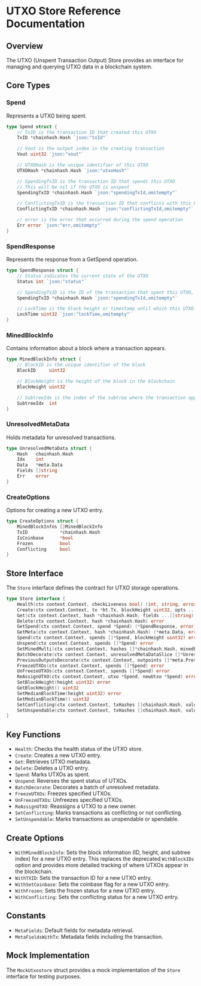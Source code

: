 # UTXO Store Reference Documentation

## Overview

The UTXO (Unspent Transaction Output) Store provides an interface for managing and querying UTXO data in a blockchain system.

## Core Types

### Spend

Represents a UTXO being spent.

```go
type Spend struct {
    // TxID is the transaction ID that created this UTXO
    TxID *chainhash.Hash `json:"txId"`

    // Vout is the output index in the creating transaction
    Vout uint32 `json:"vout"`

    // UTXOHash is the unique identifier of this UTXO
    UTXOHash *chainhash.Hash `json:"utxoHash"`

    // SpendingTxID is the transaction ID that spends this UTXO
    // This will be nil if the UTXO is unspent
    SpendingTxID *chainhash.Hash `json:"spendingTxId,omitempty"`

    // ConflictingTxID is the transaction ID that conflicts with this UTXO
    ConflictingTxID *chainhash.Hash `json:"conflictingTxId,omitempty"`

    // error is the error that occurred during the spend operation
    Err error `json:"err,omitempty"`
}
```

### SpendResponse

Represents the response from a GetSpend operation.

```go
type SpendResponse struct {
    // Status indicates the current state of the UTXO
    Status int `json:"status"`

    // SpendingTxID is the ID of the transaction that spent this UTXO, if any
    SpendingTxID *chainhash.Hash `json:"spendingTxId,omitempty"`

    // LockTime is the block height or timestamp until which this UTXO is locked
    LockTime uint32 `json:"lockTime,omitempty"`
}
```

### MinedBlockInfo

Contains information about a block where a transaction appears.

```go
type MinedBlockInfo struct {
    // BlockID is the unique identifier of the block
    BlockID     uint32

    // BlockHeight is the height of the block in the blockchain
    BlockHeight uint32

    // SubtreeIdx is the index of the subtree where the transaction appears
    SubtreeIdx  int
}
```

### UnresolvedMetaData

Holds metadata for unresolved transactions.

```go
type UnresolvedMetaData struct {
    Hash   chainhash.Hash
    Idx    int
    Data   *meta.Data
    Fields []string
    Err    error
}
```

### CreateOptions

Options for creating a new UTXO entry.

```go
type CreateOptions struct {
    MinedBlockInfos []MinedBlockInfo
    TxID            *chainhash.Hash
    IsCoinbase      *bool
    Frozen          bool
    Conflicting     bool
}
```

## Store Interface

The `Store` interface defines the contract for UTXO storage operations.

```go
type Store interface {
    Health(ctx context.Context, checkLiveness bool) (int, string, error)
    Create(ctx context.Context, tx *bt.Tx, blockHeight uint32, opts ...CreateOption) (*meta.Data, error)
    Get(ctx context.Context, hash *chainhash.Hash, fields ...[]string) (*meta.Data, error)
    Delete(ctx context.Context, hash *chainhash.Hash) error
    GetSpend(ctx context.Context, spend *Spend) (*SpendResponse, error)
    GetMeta(ctx context.Context, hash *chainhash.Hash) (*meta.Data, error)
    Spend(ctx context.Context, spends []*Spend, blockHeight uint32) error
    Unspend(ctx context.Context, spends []*Spend) error
    SetMinedMulti(ctx context.Context, hashes []*chainhash.Hash, minedBlockInfo MinedBlockInfo) error
    BatchDecorate(ctx context.Context, unresolvedMetaDataSlice []*UnresolvedMetaData, fields ...string) error
    PreviousOutputsDecorate(ctx context.Context, outpoints []*meta.PreviousOutput) error
    FreezeUTXOs(ctx context.Context, spends []*Spend) error
    UnFreezeUTXOs(ctx context.Context, spends []*Spend) error
    ReAssignUTXO(ctx context.Context, utxo *Spend, newUtxo *Spend) error
    SetBlockHeight(height uint32) error
    GetBlockHeight() uint32
    SetMedianBlockTime(height uint32) error
    GetMedianBlockTime() uint32
    SetConflicting(ctx context.Context, txHashes []chainhash.Hash, value bool) ([]*Spend, []chainhash.Hash, error)
    SetUnspendable(ctx context.Context, txHashes []chainhash.Hash, value bool) error
}
```

## Key Functions

- `Health`: Checks the health status of the UTXO store.
- `Create`: Creates a new UTXO entry.
- `Get`: Retrieves UTXO metadata.
- `Delete`: Deletes a UTXO entry.
- `Spend`: Marks UTXOs as spent.
- `Unspend`: Reverses the spent status of UTXOs.
- `BatchDecorate`: Decorates a batch of unresolved metadata.
- `FreezeUTXOs`: Freezes specified UTXOs.
- `UnFreezeUTXOs`: Unfreezes specified UTXOs.
- `ReAssignUTXO`: Reassigns a UTXO to a new owner.
- `SetConflicting`: Marks transactions as conflicting or not conflicting.
- `SetUnspendable`: Marks transactions as unspendable or spendable.

## Create Options

- `WithMinedBlockInfo`: Sets the block information (ID, height, and subtree index) for a new UTXO entry. This replaces the deprecated `WithBlockIDs` option and provides more detailed tracking of where UTXOs appear in the blockchain.
- `WithTXID`: Sets the transaction ID for a new UTXO entry.
- `WithSetCoinbase`: Sets the coinbase flag for a new UTXO entry.
- `WithFrozen`: Sets the frozen status for a new UTXO entry.
- `WithConflicting`: Sets the conflicting status for a new UTXO entry.

## Constants

- `MetaFields`: Default fields for metadata retrieval.
- `MetaFieldsWithTx`: Metadata fields including the transaction.

## Mock Implementation

The `MockUtxostore` struct provides a mock implementation of the `Store` interface for testing purposes.
